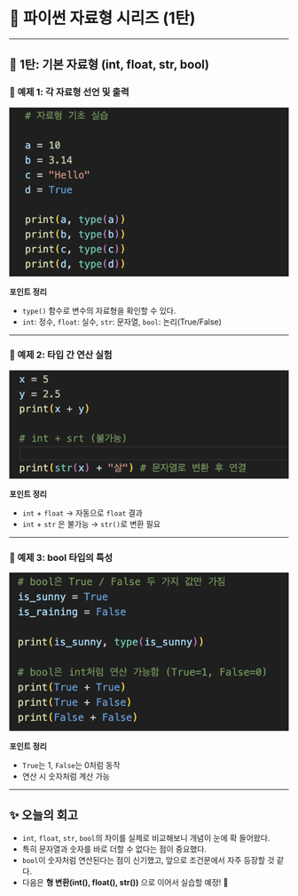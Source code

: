 # 🐍 파이썬 자료형 시리즈 (1탄)

---

## 🔹 1탄: 기본 자료형 (int, float, str, bool)

### 🧩 예제 1: 각 자료형 선언 및 출력

![](./assets/intflostrbool1.png)


**포인트 정리**
- `type()` 함수로 변수의 자료형을 확인할 수 있다.
- `int`: 정수, `float`: 실수, `str`: 문자열, `bool`: 논리(True/False)

---

### 🧩 예제 2: 타입 간 연산 실험

![](./assets/intflostrbool2.png)


**포인트 정리**
- `int` + `float` → 자동으로 `float` 결과  
- `int` + `str` 은 불가능 → `str()`로 변환 필요  

---

### 🧩 예제 3: bool 타입의 특성

![](./assets/intflostrbool3.png)


**포인트 정리**
- `True`는 1, `False`는 0처럼 동작  
- 연산 시 숫자처럼 계산 가능  

---

## ✨ 오늘의 회고
- `int`, `float`, `str`, `bool`의 차이를 실제로 비교해보니 개념이 눈에 확 들어왔다.  
- 특히 문자열과 숫자를 바로 더할 수 없다는 점이 중요했다.  
- `bool`이 숫자처럼 연산된다는 점이 신기했고, 앞으로 조건문에서 자주 등장할 것 같다.  
- 다음은 **형 변환(int(), float(), str())** 으로 이어서 실습할 예정! 🚀
